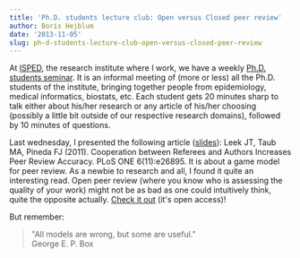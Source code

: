 ```yaml
---
title: 'Ph.D. students lecture club: Open versus Closed peer review'
author: Boris Hejblum
date: '2013-11-05'
slug: ph-d-students-lecture-club-open-versus-closed-peer-review
---
```


At [ISPED](http://www.isped.u-bordeaux2.fr/), the research institute where I work, we have a weekly [Ph.D. students seminar](http://www.isped.u-bordeaux2.fr/Visualisation_Seminaire.aspx?CLE_EQU=29). It is an informal meeting of (more or less) all the Ph.D. students of the institute, bringing together people from epidemiology, medical informatics, biostats, etc. Each student gets 20 minutes sharp to talk either about his/her research or any article of his/her choosing (possibly a little bit outside of our respective research domains), followed by 10 minutes of questions.

Last wednesday, I presented the following article ([slides](/files//semidoc_austin2006_hejblum_20130306_small.pdf)):
Leek JT, Taub MA, Pineda FJ (2011). Cooperation between Referees and Authors Increases Peer Review Accuracy. PLoS ONE 6(11):e26895.
It is about a game model for peer review. As a newbie to research and all, I found it quite an interesting read. Open peer review (where you know who is assessing the quality of your work) might not be as bad as one could intuitively think, quite  the opposite actually. [Check it out](http://www.plosone.org/article/info:doi/10.1371/journal.pone.0026895) (it's open access)!

But remember:

>"All models are wrong, but some are useful."  
George E. P. Box
